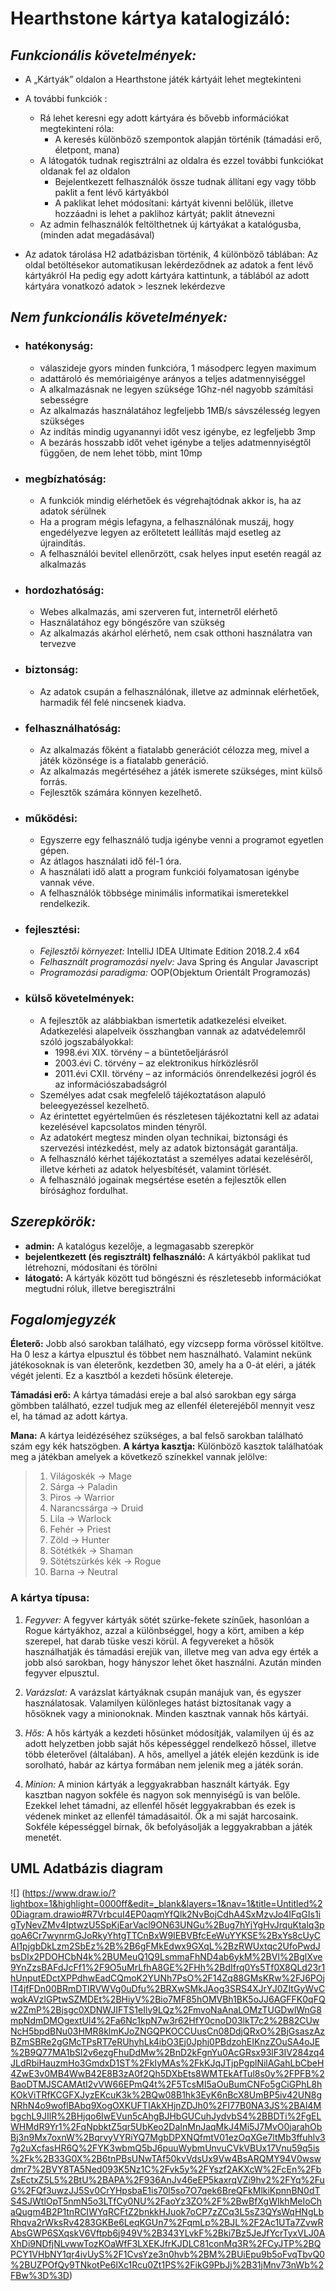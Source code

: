 # **Hearthstone kártya katalogizáló:**

## *Funkcionális követelmények:*

 - A „Kártyák” oldalon a Hearthstone játék kártyáit lehet megtekinteni
   
 - A további funkciók :
	 - Rá lehet keresni egy adott kártyára és bővebb információkat megtekinteni róla:
		 - A keresés különböző szempontok alapján történik (támadási erő, életpont, mana)
	 - A látogatók tudnak regisztrálni az oldalra és ezzel további funkciókat oldanak fel az oldalon
		 - Bejelentkezett felhasználók össze tudnak állítani egy vagy több paklit a fent lévő kártyákból
		 - A paklikat lehet módosítani: kártyát kivenni belőlük, illetve hozzáadni is lehet a paklihoz kártyát; paklit átnevezni
	 - Az admin felhasználók feltölthetnek új kártyákat a katalógusba, (minden adat 
 megadásával)

- Az adatok tárolása H2 adatbázisban történik, 4 különböző táblában:
Az oldal betöltésekor automatikusan lekérdeződnek az adatok a fent lévő kártyákról
Ha pedig egy adott kártyára kattintunk, a táblából az adott kártyára vonatkozó adatok > lesznek lekérdezve

## *Nem funkcionális követelmények:*

- ### hatékonyság:
	- válaszideje gyors minden funkcióra, 1 másodperc legyen maximum
	- adattároló és memóriaigénye arányos a teljes adatmennyiséggel
	- A alkalmazásnak ne legyen szüksége 1Ghz-nél nagyobb számítási sebességre
	- Az alkalmazás használatához legfeljebb 1MB/s sávszélesség legyen szükséges
	- Az indítás mindig ugyanannyi időt vesz igénybe, ez legfeljebb 3mp
	- A bezárás hosszabb időt vehet igénybe a teljes adatmennyiségtől függően, de nem lehet több, mint 10mp

- ### megbízhatóság:
	-  A funkciók mindig elérhetőek és végrehajtódnak akkor is, ha az adatok sérülnek
	- Ha a program mégis lefagyna, a felhasználónak muszáj, hogy engedélyezve legyen az erőltetett leállítás majd esetleg az újraindítás.
	- A felhasználói bevitel ellenőrzött, csak helyes input esetén reagál az alkalmazás

- ### hordozhatóság:
	- Webes alkalmazás, ami szerveren fut, internetről elérhető
	- Használatához egy böngészőre van szükség
	- Az alkalmazás akárhol elérhető, nem csak otthoni használatra van tervezve
	
- ### biztonság:
	- Az adatok csupán a felhasználónak, illetve az adminnak elérhetőek, harmadik fél felé nincsenek kiadva.

- ### felhasználhatóság:
	- Az alkalmazás főként a fiatalabb generációt célozza meg, mivel a játék közönsége is a fiatalabb generáció.
	- Az alkalmazás megértéséhez a játék ismerete szükséges, mint külső forrás.
	- Fejlesztők számára könnyen kezelhető.

- ### működési:
	- Egyszerre egy felhasználó tudja igénybe venni a programot egyetlen gépen.
	- Az átlagos használati idő fél-1 óra.
	- A használati idő alatt a program funkciói folyamatosan igénybe vannak véve.
	- A felhasználók többsége minimális informatikai ismeretekkel rendelkezik.
	
- ### fejlesztési:
	- *Fejlesztői környezet:* IntelliJ IDEA Ultimate Edition 2018.2.4 x64
	-  *Felhasznált programozási nyelv:* Java Spring és Angular Javascript
	-  *Programozási paradigma:* OOP(Objektum Orientált Programozás)
	
- ### külső követelmények:
	- A fejlesztők az alábbiakban ismertetik adatkezelési elveiket. Adatkezelési alapelveik összhangban vannak az adatvédelemről szóló jogszabályokkal:
		- 1998.évi XIX. törvény – a büntetőeljárásról
		- 2003.évi C. törvény – az elektronikus hírközlésről
		- 2011.évi CXII. törvény – az információs önrendelkezési jogról és az információszabadságról
	- Személyes adat csak megfelelő tájékoztatáson alapuló beleegyezéssel kezelhető.
	- Az érintettet egyértelműen és részletesen tájékoztatni kell az adatai kezelésével kapcsolatos minden tényről.
	- Az adatokért megtesz minden olyan technikai, biztonsági és szervezési intézkedést, mely az adatok biztonságát garantálja.
	- A felhasználó kérhet tájékoztatást a személyes adatai kezeléséről, illetve kérheti az adatok helyesbítését, valamint törlését.
	- A felhasználó jogainak megsértése esetén a fejlesztők ellen bírósághoz fordulhat.
	
## *Szerepkörök:*
- **admin:** A katalógus kezelője, a legmagasabb szerepkör
-  **bejelentkezett (és regisztrált) felhasználó:** A kártyákból paklikat tud létrehozni, módosítani és törölni
 - **látogató:** A kártyák között tud böngészni és részletesebb információkat megtudni róluk, illetve beregisztrálni

## *Fogalomjegyzék*

**Életerő:** Jobb alsó sarokban található, egy vízcsepp forma vörössel kitöltve. Ha 0 lesz a kártya elpusztul és többet nem használható. Valamint nekünk játékosoknak is van életerőnk, kezdetben 30, amely ha a 0-át eléri, a játék végét jelenti. Ez a kasztból a kezdeti hősünk életereje.

**Támadási erő:** A kártya támadási ereje a bal alsó sarokban egy sárga gömbben található, ezzel tudjuk meg az ellenfél életerejéből mennyit vesz el, ha támad az adott kártya.

**Mana:** A kártya leidézéséhez szükséges, a bal felső sarokban található szám egy kék hatszögben.
**A kártya kasztja:** Különböző kasztok találhatóak meg a játékban amelyek a következő színekkel vannak jelölve:

 > 1. Világoskék -> Mage
>  2. Sárga -> Paladin
 > 3. Piros -> Warrior
 > 4. Narancssárga -> Druid
 > 5. Lila -> Warlock
 > 6. Fehér -> Priest
> 7. Zöld -> Hunter
 > 8. Sötétkék -> Shaman 
 > 9. Sötétszürkés kék -> Rogue
 > 10. Barna -> Neutral
 
### **A kártya típusa:**
 
 1. *Fegyver:* A fegyver kártyák sötét szürke-fekete színűek, hasonlóan a Rogue kártyákhoz, azzal a különbséggel, hogy a kört, amiben a kép szerepel, hat darab tüske veszi körül. A fegyvereket a hősök használhatják és támadási erejük van, illetve meg van adva egy érték a jobb alsó sarokban, hogy hányszor lehet őket használni. Azután minden fegyver elpusztul.
 
 2. *Varázslat:* A varázslat kártyáknak csupán manájuk van, és egyszer használatosak. Valamilyen különleges hatást biztosítanak vagy a hősöknek vagy a minionoknak. Minden kasztnak vannak hős kártyái.

3. *Hős:* A hős kártyák a kezdeti hősünket módosítják, valamilyen új és az adott helyzetben jobb saját hős képességgel rendelkező hőssel, illetve több életerővel (általában). A hős, amellyel a játék elején kezdünk is ide sorolható, habár az kártya formában nem jelenik meg a játék során.

4. *Minion:* A minion kártyák a leggyakrabban használt kártyák. Egy kasztban nagyon sokféle és nagyon sok mennyiségű is van belőle. Ezekkel lehet támadni, az ellenfél hősét leggyakrabban és ezek is védenek minket az ellenfél támadásaitól. Ők a mi saját harcosaink. Sokféle képességgel bírnak, ők befolyásolják a leggyakrabban a játék menetét.

## UML Adatbázis diagram

![] (https://www.draw.io/?lightbox=1&highlight=0000ff&edit=_blank&layers=1&nav=1&title=Untitled%20Diagram.drawio#R7VrbcuI4EP0aqmYfQlk2NvBojCdhA4SxMzvJo4IFqGIs1igTyNevZMv4IptwzU5SpKjEarVacl9ON63UNGu%2Bug7hYjYgHvJrquKtalq3pqoA6Cr7wynrmGJoRkyYhtgTTCnBxW9IEBVBfcEeWuYYKSE%2BxYs8cUyCAI1pjgbDkLzm2SbEz%2B%2B6gFMkEdwx9GXqL%2BzRWUxtqc2UfoPwdJbsDIx2PDOHCbN4k%2BUMeuQ1Q9LsmmaFhND4ab6ykM%2BVl%2BglXve9YnZzsBAFdJcFf1%2F9O5uMrLfhA8GE%2FHh%2BdIfrq0Ys5Tf0X8QLd23r1hUnputEDctXPPdhwEadCQmoK2YUNh7PsO%2F14Zq88GMsKRw%2FJ6POjIT4jfFDn00BRmDTIRVWVg0uDfu%2BRXwSMkJAog3SRS4XJrYJ0ZItGyWvCwqkAVzlGPtwSZMDEt%2BHiyV%2Bio7MF85hOMVBh1BK5oJJ6AGFFK0qFQw2ZmP%2Bjsgc0XDNWJIFTS1eIly9LQz%2FmvoNaAnaLOMzTUGDwlWnG8mpNdmDMOgextUl4%2Fa6Nc1kpN7w3r62HfY0cnoD03lkT7c2%2B82CUwNcH5bpdBNu03HMR8klmKJoZNGQPKOCCUusCn08DdjQRxO%2BjGsaszAzBZmSBRe2gGMcTPsRT7eRUhyhLk4ibO3Ej0Jphj0PBdzohEIKnzZOuSA4oJE%2B9Q77MA1bSl2v6ezgFhuDdMw%2BnD2kFgnYu0AcGRsx93lF3IV284zq4JLdRbiHauzmHo3GmdxD1ST%2FkIyMAs%2FkKJqJTjpPgplNilAGahLbCbeH4ZwE3v0MB4WwB42E8B3zA0f2Qh5DXbEts8WMTEkAfTul8s0y%2FPFB%2BaoDTMJSCAMAtI2vVW66EPmQ4t%2F5TcsMI5aOuBumCNFo5gCiGPhL8hKOkViTRfKCGFXJyzEKcuK3k%2BQw08B1hk3EyK6nBcX8UmBP5iv42UN8gNRhN4o9woflBAbq9XogOXKUFTIAkXHjnZDJh0%2FI77B0NA3JS%2BAl4MbgchL9JIlR%2BHjqo6IwEVun5cAhgBJHbGUCuhJydvbS4%2BBDTi%2FgELWHMdR9Yr1%2FqNpbktZ5qr5UbKeo2DaInMnJaqMkJ4Mi5J7MvO0jarahObBj3n9Mx7oxnW%2BqrvyVYRiYQ7MgbDPXNQfmtV01ezOqXGe7ltMb3ffuhlv37g2uXcfasHR6Q%2FYK3wbmQ5bJ6puuWybmUnvuCVkVBUx17Vnu59q5is%2Fk%2B33G0X%2B6tnPBsUNwTAf50kvVdsUx9Vw4BsARQMY94V0wswdmr7%2BVY8TA5Ned093K5Nz1C%2Fvk5y%2FYszf2AKXcW%2FcEn%2FbZsEctxZ5L5%2BtU%2BAPA%2F936AnJv46eEP5kaxrqVZi9hv2%2FYq%2FuG%2FQf3uwzJJ5Sv0CrYHpsbaE1is70l5so7O7qek6BreQFkMlkiKpnnBN0dTS4SJWtlOpT5nmN5o3LTfCy0NU%2FaoYz3ZO%2F%2BwBfXgWIkhMeIoChaQugm4B2P1tnRCIWYqRCFtZ2bnkkHJuok7oCP7zZCq3L5sZ3QYsWqHNgLbRhqva2rWksRv4283GKBe6LeqKGUn7%2FqmLp%2BJL%2F2Ac1UTa7ZvwRAbsGWP6SXqskV6Vftpb6j949V%2B343YLvkF%2Bki7Bz5JeJfYcrTyxVLJ0AXhDi9NDfjNLvwwTozKOaWfF3LXEKJfrKJDLC81conMq3R%2FCyJTP%2BQPCY1VHbNY1qr4ivUyS%2F1CvsYze3n0hvb%2BM%2BUiEpu9b5oFvqTbvQ0%2BUZPOfQy9TNkotPe6lXc1Rcu0Zt1PS%2FikG9PbJj%2B31jMnv73nWb%2FBw%3D%3D)
